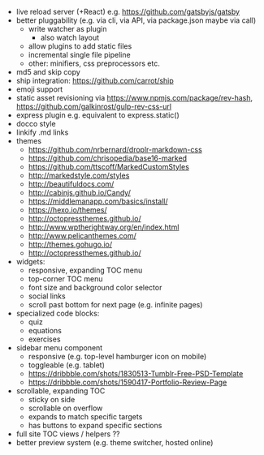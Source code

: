 - live reload server (+React) e.g. https://github.com/gatsbyjs/gatsby
- better pluggability (e.g. via cli, via API, via package.json maybe via call)
  - write watcher as plugin
    - also watch layout
  - allow plugins to add static files
  - incremental single file pipeline
  - other: minifiers, css preprocessors etc.
- md5 and skip copy
- ship integration: https://github.com/carrot/ship
- emoji support
- static asset revisioning via https://www.npmjs.com/package/rev-hash, https://github.com/galkinrost/gulp-rev-css-url
- express plugin e.g. equivalent to express.static()
- docco style
- linkify .md links
- themes
  - https://github.com/nrbernard/droplr-markdown-css
  - https://github.com/chrisopedia/base16-marked
  - https://github.com/ttscoff/MarkedCustomStyles
  - http://markedstyle.com/styles
  - http://beautifuldocs.com/
  - http://cabinjs.github.io/Candy/
  - https://middlemanapp.com/basics/install/
  - https://hexo.io/themes/
  - http://octopressthemes.github.io/
  - http://www.wptherightway.org/en/index.html
  - http://www.pelicanthemes.com/
  - http://themes.gohugo.io/
  - http://octopressthemes.github.io/
- widgets:
  - responsive, expanding TOC menu
  - top-corner TOC menu
  - font size and background color selector
  - social links
  - scroll past bottom for next page (e.g. infinite pages)
- specialized code blocks:
  - quiz
  - equations
  - exercises
- sidebar menu component
  - responsive (e.g. top-level hamburger icon on mobile)
  - toggleable (e.g. tablet)
  - https://dribbble.com/shots/1830513-Tumblr-Free-PSD-Template
  - https://dribbble.com/shots/1590417-Portfolio-Review-Page
- scrollable, expanding TOC
  - sticky on side
  - scrollable on overflow
  - expands to match specific targets
  - has buttons to expand specific sections
- full site TOC views / helpers ??
- better preview system (e.g. theme switcher, hosted online)

